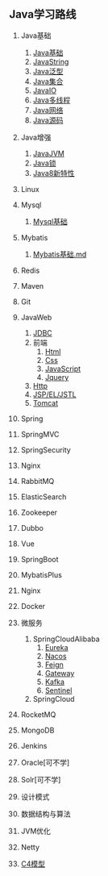 Java学习路线
---

1. Java基础
   1. [Java基础](./Java/Java基础.md)
   2. [JavaString](./Java/JavaString.md)
   3. [Java泛型](./Java/Java泛型.md)
   4. [Java集合](./Java/Java集合.md)
   5. [JavaIO](./Java/JavaIO.md)
   6. [Java多线程](./Java/Java多线程.md)
   7. [Java网络](./Java/Java网络.md)
   8. [Java源码](./Java/Java源码.md)

2. Java增强
   1. [JavaJVM](./Java/JavaJVM.md)
   2. [Java锁](./Java/Java锁.md)
   3. [Java8新特性](./Java/Java锁.md)

3. Linux
4. Mysql
   1. [Mysql基础](./Database/Mysql/Mysql基础知识.md)

5. Mybatis
   1. [Mybatis基础.md](/Framework/Mybatis/Mybatis基础.md)

6. Redis
7. Maven
8. Git
9. JavaWeb
   1. [JDBC]()
   2. 前端
      1. [Html]()
      2. [Css]()
      3. [JavaScript]()
      3. [Jquery]()
   3. [Http]()
   4. [JSP/EL/JSTL]()
   5. [Tomcat]()
10. Spring
11. SpringMVC
12. SpringSecurity
13. Nginx
14. RabbitMQ
15. ElasticSearch
16. Zookeeper
17. Dubbo
18. Vue
19. SpringBoot
20. MybatisPlus
21. Nginx
22. Docker
23. 微服务
    1. SpringCloudAlibaba
       1. [Eureka]()
       2. [Nacos]()
       3. [Feign]()
       4. [Gateway]()
       5. [Kafka]()
       6. [Sentinel]()
    2. SpringCloud
24. RocketMQ
25. MongoDB
26. Jenkins
27. Oracle[可不学]
28. Solr[可不学]
29. 设计模式
30. 数据结构与算法
31. JVM优化
32. Netty
33. [C4模型](./C4Model)